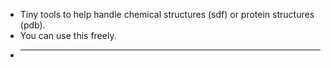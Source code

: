 * Tiny tools to help handle chemical structures (sdf) or protein structures (pdb).  
* You can use this freely.
* -----------------------
